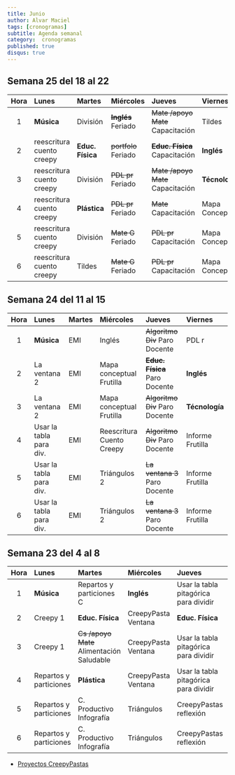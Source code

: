```yaml
---
title: Junio
author: Alvar Maciel
tags: [cronogramas]
subtitle: Agenda semanal
category:  cronogramas
published: true
disqus: true
---
```


<!--
|Hora|Lunes                    |Martes                     |Miércoles                  |Jueves                  |Viernes                  |
|:--:|:------------------------|:--------------------------|:--------------------------|:---------------------  |:------------------------|
|1   |**Música**               |Cs /apoyo Mate             |**Inglés**                 |Mate /apoyo Mate        |PDL r                    |
|2   |PDL                      |**Educ. Física**           |portfolo                   |**Educ. Física**        |**Inglés**               |
|3   |PDL                      |Cs /apoyo Mate             |PDL pr                     |Mate /apoyo Mate        |**Técnología**           |
|4   |Mate                     |**Plástica**               |PDL pr                     |Mate                    |Cs                       |
|5   |Mate                     |Cs                         |Mate G                     |PDL pr                  |Cs                       |
|6   |Mate                     |PDL r                      |Mate G                     |PDL pr                  |Cs                       |
-->


## Semana 25 del 18 al 22

| Hora | Lunes                     | Martes           | Miércoles              | Jueves                            | Viernes         |
|:----:|:--------------------------|:-----------------|:-----------------------|:----------------------------------|:----------------|
| 1    | **Música**                | División         | ~~**Inglés**~~ Feriado | ~~Mate /apoyo Mate~~ Capacitación | Tildes          |
| 2    | reescritura cuento creepy | **Educ. Física** | ~~portfolo~~ Feriado   | ~~**Educ. Física**~~ Capacitación | **Inglés**      |
| 3    | reescritura cuento creepy | División         | ~~PDL pr~~ Feriado     | ~~Mate /apoyo Mate~~ Capacitación | **Técnología**  |
| 4    | reescritura cuento creepy | **Plástica**     | ~~PDL pr~~ Feriado     | ~~Mate~~ Capacitación             | Mapa Conceptual |
| 5    | reescritura cuento creepy | División         | ~~Mate G~~ Feriado     | ~~PDL pr~~ Capacitación           | Mapa Conceptual |
| 6    | reescritura cuento creepy | Tildes           | ~~Mate G~~ Feriado     | ~~PDL pr~~ Capacitación           | Mapa Conceptual |


## Semana 24 del 11 al 15

| Hora | Lunes                   | Martes | Miércoles                 | Jueves                            | Viernes          |
|:----:|:------------------------|:-------|:--------------------------|:----------------------------------|:-----------------|
| 1    | **Música**              | EMI    | Inglés                    | ~~Algoritmo Div~~ Paro Docente    | PDL r            |
| 2    | La ventana 2            | EMI    | Mapa conceptual Frutilla  | ~~**Educ. Física**~~ Paro Docente | **Inglés**       |
| 3    | La ventana 2            | EMI    | Mapa conceptual Frutilla  | ~~Algoritmo Div~~ Paro Docente    | **Técnología**   |
| 4    | Usar la tabla para div. | EMI    | Reescritura Cuento Creepy | ~~Algoritmo Div~~ Paro Docente    | Informe Frutilla |
| 5    | Usar la tabla para div. | EMI    | Triángulos 2              | ~~La ventana 3~~ Paro Docente     | Informe Frutilla |
| 6    | Usar la tabla para div. | EMI    | Triángulos 2              | ~~La ventana 3~~ Paro Docente     | Informe Frutilla |



## Semana 23 del 4 al 8

| Hora | Lunes                  | Martes                                    | Miércoles           | Jueves                                | Viernes                  |
|:----:|:-----------------------|:------------------------------------------|:--------------------|:--------------------------------------|:-------------------------|
| 1    | **Música**             | Repartos y particiones C                  | **Inglés**          | Usar la tabla pitagórica para dividir | Instalar Cmap            |
| 2    | Creepy 1               | **Educ. Física**                          | CreepyPasta Ventana | **Educ. Física**                      | **Inglés**               |
| 3    | Creepy 1               | ~~Cs /apoyo Mate~~ Alimentación Saludable | CreepyPasta Ventana | Usar la tabla pitagórica para dividir | **Técnología**           |
| 4    | Repartos y particiones | **Plástica**                              | CreepyPasta Ventana | Usar la tabla pitagórica para dividir | Mapa Conceptual Circuito |
| 5    | Repartos y particiones | C. Productivo Infografía                  | Triángulos          | CreepyPastas reflexión                | Mapa Conceptual Circuito |
| 6    | Repartos y particiones | C. Productivo Infografía                  | Triángulos          | CreepyPastas reflexión                | Mapa Conceptual Circuito |


- [Proyectos CreepyPastas](https://docs.google.com/document/d/1Rp7fmipsMZg97NhtMEWTaNUc2eQYzb0yA1rZfsZCH9I/edit?usp=sharing)
